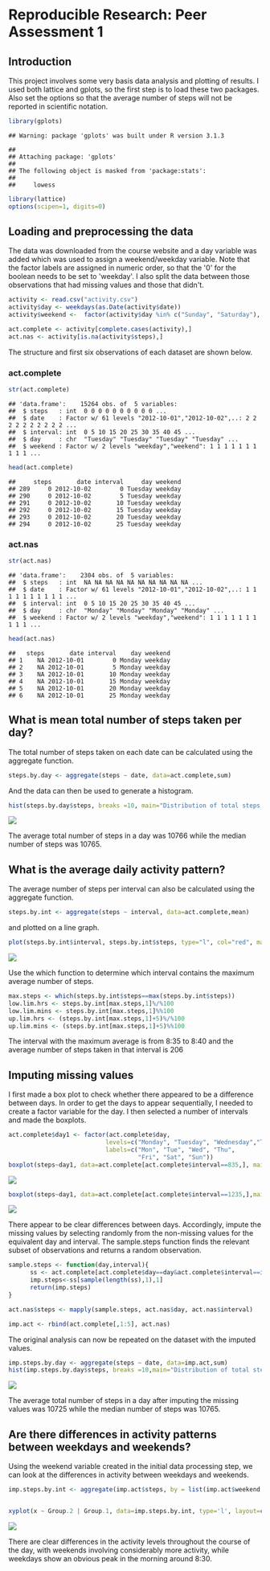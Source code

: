 # Reproducible Research: Peer Assessment 1
## Introduction

This project involves some very basis data analysis and plotting of results.  I used both lattice and gplots, so the first step is to load these two packages. Also set the options so that the average number of steps will not be reported in scientific notation.


```r
library(gplots)
```

```
## Warning: package 'gplots' was built under R version 3.1.3
```

```
## 
## Attaching package: 'gplots'
## 
## The following object is masked from 'package:stats':
## 
##     lowess
```

```r
library(lattice)
options(scipen=1, digits=0)
```


## Loading and preprocessing the data

The data was downloaded from the course website and a day variable was added which was used to assign a weekend/weekday variable.  Note that the factor labels are assigned in numeric order, so that the '0' for the boolean needs to be set to 'weekday'.
I also split the data between those observations that had missing values and those that didn't.  



```r
activity <- read.csv("activity.csv")
activity$day <- weekdays(as.Date(activity$date))
activity$weekend <-  factor(activity$day %in% c("Sunday", "Saturday"), labels = c("weekday", "weekend"))

act.complete <- activity[complete.cases(activity),]
act.nas <- activity[is.na(activity$steps),]
```

The structure and first six observations of each dataset are shown below.

### act.complete


```r
str(act.complete)
```

```
## 'data.frame':	15264 obs. of  5 variables:
##  $ steps   : int  0 0 0 0 0 0 0 0 0 0 ...
##  $ date    : Factor w/ 61 levels "2012-10-01","2012-10-02",..: 2 2 2 2 2 2 2 2 2 2 ...
##  $ interval: int  0 5 10 15 20 25 30 35 40 45 ...
##  $ day     : chr  "Tuesday" "Tuesday" "Tuesday" "Tuesday" ...
##  $ weekend : Factor w/ 2 levels "weekday","weekend": 1 1 1 1 1 1 1 1 1 1 ...
```

```r
head(act.complete)
```

```
##     steps       date interval     day weekend
## 289     0 2012-10-02        0 Tuesday weekday
## 290     0 2012-10-02        5 Tuesday weekday
## 291     0 2012-10-02       10 Tuesday weekday
## 292     0 2012-10-02       15 Tuesday weekday
## 293     0 2012-10-02       20 Tuesday weekday
## 294     0 2012-10-02       25 Tuesday weekday
```

### act.nas


```r
str(act.nas)
```

```
## 'data.frame':	2304 obs. of  5 variables:
##  $ steps   : int  NA NA NA NA NA NA NA NA NA NA ...
##  $ date    : Factor w/ 61 levels "2012-10-01","2012-10-02",..: 1 1 1 1 1 1 1 1 1 1 ...
##  $ interval: int  0 5 10 15 20 25 30 35 40 45 ...
##  $ day     : chr  "Monday" "Monday" "Monday" "Monday" ...
##  $ weekend : Factor w/ 2 levels "weekday","weekend": 1 1 1 1 1 1 1 1 1 1 ...
```

```r
head(act.nas)
```

```
##   steps       date interval    day weekend
## 1    NA 2012-10-01        0 Monday weekday
## 2    NA 2012-10-01        5 Monday weekday
## 3    NA 2012-10-01       10 Monday weekday
## 4    NA 2012-10-01       15 Monday weekday
## 5    NA 2012-10-01       20 Monday weekday
## 6    NA 2012-10-01       25 Monday weekday
```


## What is mean total number of steps taken per day?

The total number of steps taken on each date can be calculated using the aggregate function.  


```r
steps.by.day <- aggregate(steps ~ date, data=act.complete,sum)
```

And the data can then be used to generate a histogram.


```r
hist(steps.by.day$steps, breaks =10, main="Distribution of total steps per day", xlab="Number of steps in the day", ylab="Number of days")
```

![](PA1_template_files/figure-html/unnamed-chunk-5-1.png) 

The average total number of steps in a day was 10766 while the median number of steps was 10765.  

## What is the average daily activity pattern?

The average number of steps per interval can also be calculated using the aggregate function. 


```r
steps.by.int <- aggregate(steps ~ interval, data=act.complete,mean)
```

and plotted on a line graph.  


```r
plot(steps.by.int$interval, steps.by.int$steps, type="l", col="red", main="Average daily activity pattern", xlab="Five minute interval", ylab="Average number of steps")
```

![](PA1_template_files/figure-html/unnamed-chunk-7-1.png) 

Use the which function to determine which interval contains the maximum average number of steps.  


```r
max.steps <- which(steps.by.int$steps==max(steps.by.int$steps))
low.lim.hrs <- steps.by.int[max.steps,1]%/%100
low.lim.mins <- steps.by.int[max.steps,1]%%100
up.lim.hrs <- (steps.by.int[max.steps,1]+5)%/%100
up.lim.mins <- (steps.by.int[max.steps,1]+5)%%100
```

The interval with the maximum average is from 8:35 to 8:40 and the average number of steps taken in that interval is 206


## Imputing missing values

I first made a box plot to check whether there appeared to be a difference between days.  In order to get the days to appear sequentially, I needed to create a factor variable for the day.  I then selected a number of intervals and made the boxplots.


```r
act.complete$day1 <- factor(act.complete$day, 
                           levels=c("Monday", "Tuesday", "Wednesday","Thursday", "Friday", "Saturday", "Sunday"), 
                           labels=c("Mon", "Tue", "Wed", "Thu",
                                    "Fri", "Sat", "Sun"))
boxplot(steps~day1, data=act.complete[act.complete$interval==835,], main="Distribution of steps by day for interval 835", ylab="Number of steps")
```

![](PA1_template_files/figure-html/unnamed-chunk-9-1.png) 

```r
boxplot(steps~day1, data=act.complete[act.complete$interval==1235,],main="Distribution of steps by day for interval 1235", ylab="Number of steps")
```

![](PA1_template_files/figure-html/unnamed-chunk-9-2.png) 

There appear to be clear differences between days.  Accordingly, impute the missing values by selecting randomly from the non-missing values for the equivalent day and interval.  The sample.steps function finds the relevant subset of observations and returns a random observation.  


```r
sample.steps <- function(day,interval){
      ss <- act.complete[act.complete$day==day&act.complete$interval==interval,]
      imp.steps<-ss[sample(length(ss),1),1]
      return(imp.steps)
}

act.nas$steps <- mapply(sample.steps, act.nas$day, act.nas$interval)

imp.act <- rbind(act.complete[,1:5], act.nas)
```

The original analysis can now be repeated on the dataset with the imputed values.


```r
imp.steps.by.day <- aggregate(steps ~ date, data=imp.act,sum)
hist(imp.steps.by.day$steps, breaks =10,main="Distribution of total steps per day (including imputed values)", xlab="Number of steps in the day", ylab="Number of days")
```

![](PA1_template_files/figure-html/unnamed-chunk-11-1.png) 

The average total number of steps in a day after imputing the missing values was 10725 while the median number of steps was 10765.  




## Are there differences in activity patterns between weekdays and weekends?

Using the weekend variable created in the initial data processing step, we can look at the differences in activity between weekdays and weekends.


```r
imp.steps.by.int <- aggregate(imp.act$steps, by = list(imp.act$weekend, imp.act$interval), mean)[,1:3]


xyplot(x ~ Group.2 | Group.1, data=imp.steps.by.int, type='l', layout=c(1,3), main="Activity levels by weekday or weekend", xlab="Interval", ylab="Average number of steps")
```

![](PA1_template_files/figure-html/unnamed-chunk-12-1.png) 

There are clear differences in the activity levels throughout the course of the day, with weekends involving considerably more activity, while weekdays show an obvious peak in the morning around 8:30.


